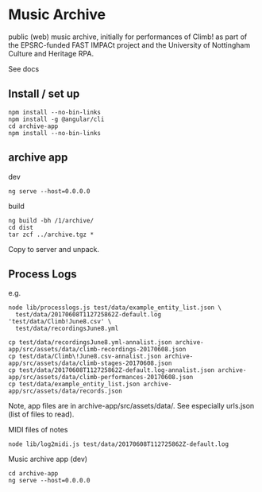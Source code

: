 # Music Archive

public (web) music archive, initially for performances of Climb! as
part of the EPSRC-funded FAST IMPACt project and the 
University of Nottingham Culture and Heritage RPA.

See docs

## Install / set up

```
npm install --no-bin-links
npm install -g @angular/cli
cd archive-app
npm install --no-bin-links
```

## archive app

dev
```
ng serve --host=0.0.0.0
```
build
```
ng build -bh /1/archive/
cd dist
tar zcf ../archive.tgz *
```
Copy to server and unpack.

## Process Logs

e.g.
```
node lib/processlogs.js test/data/example_entity_list.json \
  test/data/20170608T112725862Z-default.log 'test/data/Climb!June8.csv' \
  test/data/recordingsJune8.yml
  
cp test/data/recordingsJune8.yml-annalist.json archive-app/src/assets/data/climb-recordings-20170608.json
cp test/data/Climb\!June8.csv-annalist.json archive-app/src/assets/data/climb-stages-20170608.json
cp test/data/20170608T112725862Z-default.log-annalist.json archive-app/src/assets/data/climb-performances-20170608.json
cp test/data/example_entity_list.json archive-app/src/assets/data/records.json
```
Note, app files are in archive-app/src/assets/data/. See especially
urls.json (list of files to read).


MIDI files of notes
```
node lib/log2midi.js test/data/20170608T112725862Z-default.log
```

Music archive app (dev)
```
cd archive-app
ng serve --host=0.0.0.0
```

